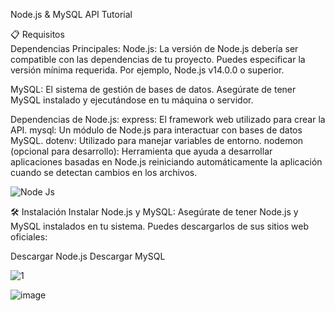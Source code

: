 Node.js & MySQL API Tutorial

📋 Requisitos <br>
Dependencias Principales:
Node.js: La versión de Node.js debería ser compatible con las dependencias de tu proyecto. Puedes especificar la versión mínima requerida. Por ejemplo, Node.js v14.0.0 o superior.

MySQL: El sistema de gestión de bases de datos. Asegúrate de tener MySQL instalado y ejecutándose en tu máquina o servidor.

Dependencias de Node.js:
express: El framework web utilizado para crear la API.
mysql: Un módulo de Node.js para interactuar con bases de datos MySQL.
dotenv: Utilizado para manejar variables de entorno.
nodemon (opcional para desarrollo): Herramienta que ayuda a desarrollar aplicaciones basadas en Node.js reiniciando automáticamente la aplicación cuando se detectan cambios en los archivos.

![Node Js](https://github.com/NeverMoore26/nodejs-api-gonzalo/assets/103721934/ddfdbabc-a4d1-4acf-a88f-5009f68004bf)

🛠️ Instalación
Instalar Node.js y MySQL:
Asegúrate de tener Node.js y MySQL instalados en tu sistema. Puedes descargarlos de sus sitios web oficiales:

Descargar Node.js
Descargar MySQL

![1](https://github.com/NeverMoore26/nodejs-api-gonzalo/assets/103721934/4d3845bd-a4be-4168-ada6-33d64c72d4c1)

![image](https://github.com/NeverMoore26/nodejs-api-gonzalo/assets/103721934/ff1923a3-0e68-423e-9f10-b1798f9d1abb)

